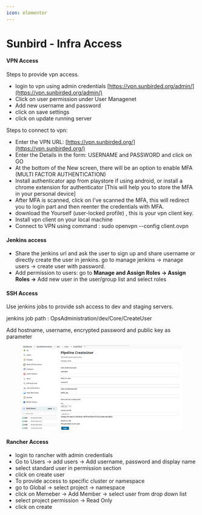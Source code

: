 ```yaml
---
icon: elementor
---
```


# Sunbird - Infra Access

#### VPN Access <a href="#vpn-access" id="vpn-access"></a>

Steps to provide vpn access.

* login to vpn using admin credentials [https://vpn.sunbirded.org/admin/](https://vpn.sunbirded.org/admin/)
* Click on user permission under User Managenet
* Add new username and password
* click on save settings
* click on update running server

Steps to connect to vpn:

* Enter the VPN URL: [https://vpn.sunbirded.org/](https://vpn.sunbirded.org/)
* Enter the Details in the form: USERNAME and PASSWORD and click on GO&#x20;
* At the bottom of the New screen, there will be an option to enable MFA (MULTI FACTOR AUTHENTICATION)&#x20;
* Install authenticator app from playstore if using android, or install a chrome extension for authenticator \[This will help you to store the MFA in your personal device]&#x20;
* After MFA is scanned, click on I’ve scanned the MFA, this will redirect you to login part and then reenter the credentials with MFA.
* download the Yourself (user-locked profile) , this is your vpn client key.
* Install vpn client on your local machine
* Connect to VPN using command : sudo openvpn --config client.ovpn

#### Jenkins access <a href="#jenkins-access" id="jenkins-access"></a>

* Share the jenkins url and ask the user to sign up and share username or directly create the user in jenkins. go to manage jenkins → manage users → create user with password.
* Add permission to users: go to **Manage and Assign Roles → Assign Roles →** Add new user in the user/group list and select roles

#### SSH Access <a href="#ssh-access" id="ssh-access"></a>

Use jenkins jobs to provide ssh access to dev and staging servers.

jenkins job path : OpsAdministration/dev/Core/CreateUser

Add hostname, username, encrypted password and public key as parameter



<figure><img src="../../../../../../../.gitbook/assets/Screenshot from 2023-02-02 15-13-20 (1).png" alt=""><figcaption></figcaption></figure>

#### Rancher Access <a href="#rancher-access" id="rancher-access"></a>

* login to rancher with admin credentials
* Go to Users → add users → Add username, password and display name
* select standard user in permission section
* click on create user
* To provide access to specific cluster or namespace
* go to Global → select project → namespace
* click on Memeber → Add Member → select user from drop down list
* select project permission → Read Only
* click on create
